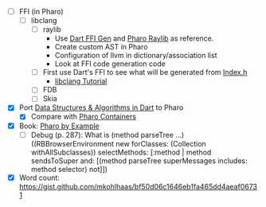 - [ ] FFI (in Pharo)
    - [ ] libclang
        - [ ] raylib
            - Use [Dart FFI Gen](https://github.com/dart-lang/ffigen) and [Pharo Raylib](https://github.com/Zenchess/pharoRaylib) as reference.
            - Create custom AST in Pharo
            - Configuration of llvm in dictionary/association list
            - Look at FFI code generation code 
        - [ ] First use Dart's FFI to see what will be generated from [Index.h](https://github.com/llvm/llvm-project/blob/main/clang/include/clang-c/Index.h)
            - [libclang Tutorial](https://clang.llvm.org/docs/LibClang.html)
        - [ ] FDB
        - [ ] Skia
- [x] Port [Data Structures & Algorithms in Dart](https://www.kodeco.com/books/data-structures-algorithms-in-dart/v2.0) to Pharo
  - [x] Compare with [Pharo Containers](https://github.com/pharo-containers)
- [x] Book: [Pharo by Example](https://github.com/SquareBracketAssociates/NewPharoByExample9/releases/download/latest/PharoByExample9-wip.pdf)
    - [ ] Debug (p. 287): What is (method parseTree ...)
          ((RBBrowserEnvironment new forClasses: (Collection withAllSubclasses))
            selectMethods: [:method |
            method sendsToSuper
            and: [(method parseTree superMessages includes: method selector)
            not]])
- [x] Word count: https://gist.github.com/mkohlhaas/bf50d06c1646eb1fa465dd4aeaf06731
